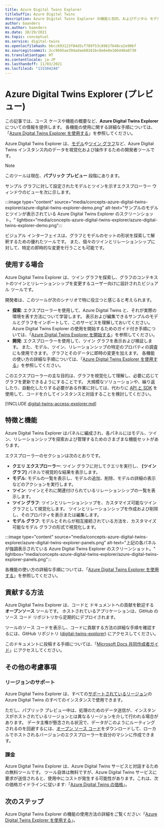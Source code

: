 ```yaml
---
title: Azure Digital Twins Explorer
titleSuffix: Azure Digital Twins
description: Azure Digital Twins Explorer の機能と目的、およびデジタル モデル、ツイン、グラフの視覚化に役立つ場合について説明します。
author: baanders
ms.author: baanders
ms.date: 10/29/2021
ms.topic: conceptual
ms.service: digital-twins
ms.openlocfilehash: bbcc693123f84d5cf789f53c8961f648ce2e90bf
ms.sourcegitcommit: 2cc9695ae394adae60161bc0e6e0e166440a0730
ms.translationtype: HT
ms.contentlocale: ja-JP
ms.lasthandoff: 11/03/2021
ms.locfileid: "131504248"
---
```

# <a name="azure-digital-twins-explorer-preview"></a>Azure Digital Twins Explorer (プレビュー)

この記事では、ユース ケースや機能の概要など、**Azure Digital Twins Explorer** についての情報を提供します。 各機能の使用に関する詳細な手順については、「[Azure Digital Twins Explorer を使用する](how-to-use-azure-digital-twins-explorer.md)」を参照してください。

Azure Digital Twins Explorer は、[モデル](concepts-models.md)や[ツイン グラフ](concepts-twins-graph.md)など、Azure Digital Twins インスタンス内のデータを視覚化および操作するための開発者ツールです。 

>[!NOTE]
>このツールは現在、**パブリック プレビュー** 段階にあります。

サンプル グラフに対して設定されたモデルとツインを示すエクスプローラー ウィンドウのビューを次に示します。

:::image type="content" source="media/concepts-azure-digital-twins-explorer/azure-digital-twins-explorer-demo.png" alt-text="サンプルのモデルとツインが表示されている Azure Digital Twins Explorer のスクリーンショット。" lightbox="media/concepts-azure-digital-twins-explorer/azure-digital-twins-explorer-demo.png":::

ビジュアル インターフェイスは、グラフとモデルのセットの形状を探索して解釈するための優れたツールです。 また、個々のツインとリレーションシップに対して、特定の即時的な変更を行うことも可能です。

## <a name="when-to-use"></a>使用する場合

Azure Digital Twins Explorer は、ツイン グラフを探索し、グラフのコンテキストのツインとリレーションシップを変更するユーザー向けに設計されたビジュアル ツールです。

開発者は、このツールが次のシナリオで特に役立つと感じると考えられます。
* **探索**: エクスプローラーを使用して、Azure Digital Twins と、それが実際の環境を表す方法について学習します。 表示および編集できるサンプルのモデルとグラフをインポートして、このサービスを理解しておいてください。 Azure Digital Twins Explorer の使用を開始するためのガイド付き手順については、「[Azure Digital Twins Explorer を開始する](quickstart-azure-digital-twins-explorer.md)」を参照してください。
* **開発**: エクスプローラーを使用して、ツイン グラフを表示および検証します。 また、モデル、ツイン、リレーションシップの特定のプロパティの調査にも使用できます。 グラフとそのデータに即時の変更を加えます。 各機能の使い方の詳細な手順については、「[Azure Digital Twins Explorer を使用する](how-to-use-azure-digital-twins-explorer.md)」を参照してください。 

このエクスプローラーの主な目的は、グラフを視覚化して理解し、必要に応じてグラフを更新できるようにすることです。 大規模なソリューションや、繰り返したり、自動化したりする必要がある作業に対しては、代わりに [API と SDK](./concepts-apis-sdks.md) を使用して、コードを介してインスタンスと対話することを検討してください。

[!INCLUDE [digital-twins-access-explorer.md](../../includes/digital-twins-access-explorer.md)]

## <a name="features-and-capabilities"></a>特徴と機能

Azure Digital Twins Explorer はパネルに編成され、各パネルにはモデル、ツイン、リレーションシップを探索および管理するためのさまざまな機能セットがあります。

エクスプローラーのセクションは次のとおりです。
* **クエリ エクスプローラー**: ツイン グラフに対してクエリを実行し、 **[ツイン グラフ]** パネルで視覚的な結果を表示します。
* **モデル**: モデルの一覧を表示し、モデルの追加、削除、モデルの詳細の表示などのアクションを実行します。
* **ツイン**: ツインとそれに関連付けられているリレーションシップの一覧を表示します。
* **ツイン グラフ**: ツインとリレーションシップを、カスタマイズ可能なツイン グラフとして視覚化します。 ツインとリレーションシップを作成および削除し、そのプロパティを表示または編集します。
* **モデル グラフ**: モデルとそれらが相互接続されている方法を、カスタマイズ可能なモデル グラフの形式で視覚化します。

:::image type="content" source="media/concepts-azure-digital-twins-explorer/azure-digital-twins-explorer-panels.png" alt-text="上記の各パネルが強調表示されている Azure Digital Twins Explorer のスクリーンショット。" lightbox="media/concepts-azure-digital-twins-explorer/azure-digital-twins-explorer-panels.png":::

各機能の使い方の詳細な手順については、「[Azure Digital Twins Explorer を使用する](how-to-use-azure-digital-twins-explorer.md)」を参照してください。 

## <a name="how-to-contribute"></a>貢献する方法

Azure Digital Twins Explorer は、コードと ドキュメントへの貢献を歓迎する **オープンソース** ツールです。 ホストされているアプリケーションは、GitHub のソース コード リポジトリから定期的にデプロイされます。

ツールのソース コードを表示し、コードに貢献する方法の詳細な手順を確認するには、GitHub リポジトリ ([digital-twins-explorer](https://github.com/Azure-Samples/digital-twins-explorer)) にアクセスしてください。

このドキュメントに投稿する手順については、「[Microsoft Docs 共同作成者ガイド](/contribute/)」にアクセスしてください。

## <a name="other-considerations"></a>その他の考慮事項

### <a name="region-support"></a>リージョンのサポート

Azure Digital Twins Explorer は、すべての[サポートされているリージョン](https://azure.microsoft.com/global-infrastructure/services/?products=digital-twins)の Azure Digital Twins のすべてのインスタンスで使用できます。

ただし、パブリック プレビュー中は、処理のためのデータ送信が、インスタンスがホストされているリージョンとは異なるリージョンを介して行われる場合があります。 データ主権が懸念される状況で、データがこのようにルーティングされるのを回避するには、[オープン ソース コード](#how-to-contribute)をダウンロードして、ローカルでホストされるバージョンのエクスプローラーを自分のマシンに作成できます。

### <a name="billing"></a>課金

Azure Digital Twins Explorer は、Azure Digital Twins サービスと対話するための無料ツールです。 ツール自体は無料ですが、Azure Digital Twins サービスに要求が送信されると、使用中にコストが発生する可能性があります。これは、次の価格ガイドラインに従います:「[Azure Digital Twins の価格](https://azure.microsoft.com/pricing/details/digital-twins/)」。

## <a name="next-steps"></a>次のステップ 

Azure Digital Twins Explorer の機能の使用方法の詳細をご覧ください:「[Azure Digital Twins Explorer を使用する](how-to-use-azure-digital-twins-explorer.md)」。